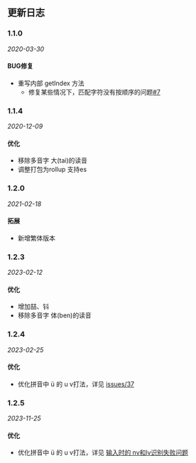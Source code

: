 ## 更新日志

### 1.1.0

*2020-03-30*

#### BUG修复

- 重写内部 getIndex 方法
  - 修复某些情况下，匹配字符没有按顺序的问题[#7](https://github.com/xmflswood/pinyin-match/issues/7)

### 1.1.4

*2020-12-09*

#### 优化
- 移除多音字 大(tai)的读音
- 调整打包为rollup 支持es

### 1.2.0
*2021-02-18*

#### 拓展
- 新增繁体版本

### 1.2.3
*2023-02-12*

#### 优化
- 增加喆、钭
- 移除多音字 体(ben)的读音

### 1.2.4
*2023-02-25*

#### 优化
- 优化拼音中 ü 的 u v打法，详见 [issues/37](https://github.com/xmflswood/pinyin-match/issues/37)

### 1.2.5
*2023-11-25*

#### 优化
- 优化拼音中 ü 的 u v打法，详见 [输入时的 nv和lv识别失败问题](https://github.com/xmflswood/pinyin-match/pull/43)
